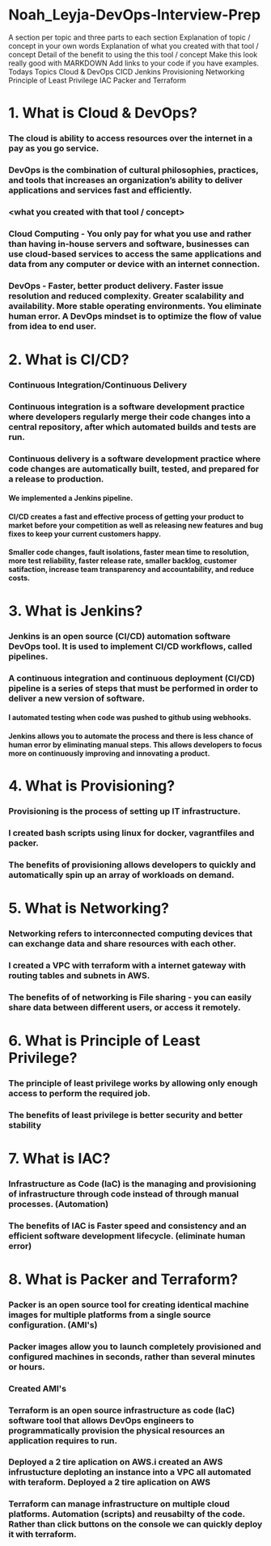 # Noah_Leyja-DevOps-Interview-Prep

A section per topic and three parts to each section
Explanation of topic / concept in your own words
Explanation of what you created with that tool / concept
Detail of the benefit to using the this tool / concept
Make this look really good with MARKDOWN  Add links to your code if you have examples.
Todays Topics
Cloud & DevOps
CICD
Jenkins
Provisioning
Networking
Principle of Least Privilege
IAC
Packer and Terraform

# 1. What is Cloud & DevOps?

### The cloud is ability to access resources over the internet in a pay as you go service.

### DevOps is the combination of cultural philosophies, practices, and tools that increases an organization’s ability to deliver applications and services fast and efficiently.

### <what you created with that tool / concept>

### Cloud Computing - You only pay for what you use and rather than having in-house servers and software, businesses can use cloud-based services to access the same applications and data from any computer or device with an internet connection.

### DevOps - Faster, better product delivery. Faster issue resolution and reduced complexity. Greater scalability and availability. More stable operating environments. You eliminate human error. A DevOps mindset is to optimize the flow of value from idea to end user.



# 2. What is CI/CD?

### Continuous Integration/Continuous Delivery

### Continuous integration is a software development practice where developers regularly merge their code changes into a central repository, after which automated builds and tests are run.

### Continuous delivery is a software development practice where code changes are automatically built, tested, and prepared for a release to production.

#### We implemented a Jenkins pipeline.

#### CI/CD creates a fast and effective process of getting your product to market before your competition as well as releasing new features and bug fixes to keep your current customers happy.

#### Smaller code changes, fault isolations, faster mean time to resolution, more test reliability, faster release rate, smaller backlog, customer satifaction, increase team transparency and accountability, and reduce costs.

# 3. What is Jenkins?

### Jenkins is an open source (CI/CD) automation software DevOps tool. It is used to implement CI/CD workflows, called pipelines.

### A continuous integration and continuous deployment (CI/CD) pipeline is a series of steps that must be performed in order to deliver a new version of software.

#### <continuous integration>

#### I automated testing when code was pushed to github using webhooks.

#### Jenkins allows you to automate the process and there is less chance of human error by eliminating manual steps. This allows developers to focus more on continuously improving and innovating a product.

# 4. What is Provisioning?

### Provisioning is the process of setting up IT infrastructure.

### I created bash scripts using linux for docker, vagrantfiles and packer. 

### The benefits of provisioning allows developers to quickly and automatically spin up an array of workloads on demand.
  
# 5. What is Networking?

### Networking refers to interconnected computing devices that can exchange data and share resources with each other.

### I created a VPC with terraform with a internet gateway with routing tables and subnets in AWS.

### The benefits of of networking is File sharing - you can easily share data between different users, or access it remotely.
  
# 6. What is Principle of Least Privilege?

### The principle of least privilege works by allowing only enough access to perform the required job.

### The benefits of least privilege is better security and better stability

# 7. What is IAC?

### Infrastructure as Code (IaC) is the managing and provisioning of infrastructure through code instead of through manual processes. (Automation)

### The benefits of IAC is Faster speed and consistency and an efficient software development lifecycle. (eliminate human error)
  
# 8. What is Packer and Terraform?

###  Packer is an open source tool for creating identical machine images for multiple platforms from a single source configuration. (AMI's)
  
### Packer images allow you to launch completely provisioned and configured machines in seconds, rather than several minutes or hours.
  
### Created AMI's
  
###  Terraform is an open source infrastructure as code (IaC) software tool that allows DevOps engineers to programmatically provision the physical resources an application requires to run.

### Deployed a 2 tire aplication on AWS.i created an AWS infrustucture deploting an instance into a VPC all automated with teraform. Deployed a 2 tire aplication on AWS

### Terraform can manage infrastructure on multiple cloud platforms. Automation (scripts) and reusabilty of the code. Rather than click buttons on the console we can quickly deploy it with terraform.




